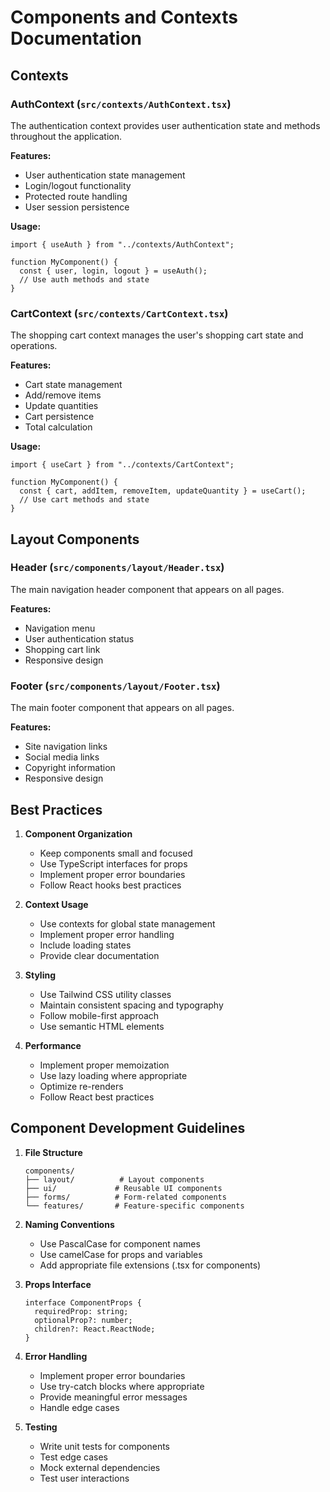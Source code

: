 # Components and Contexts Documentation

## Contexts

### AuthContext (`src/contexts/AuthContext.tsx`)

The authentication context provides user authentication state and methods throughout the application.

**Features:**

- User authentication state management
- Login/logout functionality
- Protected route handling
- User session persistence

**Usage:**

```tsx
import { useAuth } from "../contexts/AuthContext";

function MyComponent() {
  const { user, login, logout } = useAuth();
  // Use auth methods and state
}
```

### CartContext (`src/contexts/CartContext.tsx`)

The shopping cart context manages the user's shopping cart state and operations.

**Features:**

- Cart state management
- Add/remove items
- Update quantities
- Cart persistence
- Total calculation

**Usage:**

```tsx
import { useCart } from "../contexts/CartContext";

function MyComponent() {
  const { cart, addItem, removeItem, updateQuantity } = useCart();
  // Use cart methods and state
}
```

## Layout Components

### Header (`src/components/layout/Header.tsx`)

The main navigation header component that appears on all pages.

**Features:**

- Navigation menu
- User authentication status
- Shopping cart link
- Responsive design

### Footer (`src/components/layout/Footer.tsx`)

The main footer component that appears on all pages.

**Features:**

- Site navigation links
- Social media links
- Copyright information
- Responsive design

## Best Practices

1. **Component Organization**

   - Keep components small and focused
   - Use TypeScript interfaces for props
   - Implement proper error boundaries
   - Follow React hooks best practices

2. **Context Usage**

   - Use contexts for global state management
   - Implement proper error handling
   - Include loading states
   - Provide clear documentation

3. **Styling**

   - Use Tailwind CSS utility classes
   - Maintain consistent spacing and typography
   - Follow mobile-first approach
   - Use semantic HTML elements

4. **Performance**
   - Implement proper memoization
   - Use lazy loading where appropriate
   - Optimize re-renders
   - Follow React best practices

## Component Development Guidelines

1. **File Structure**

   ```
   components/
   ├── layout/          # Layout components
   ├── ui/             # Reusable UI components
   ├── forms/          # Form-related components
   └── features/       # Feature-specific components
   ```

2. **Naming Conventions**

   - Use PascalCase for component names
   - Use camelCase for props and variables
   - Add appropriate file extensions (.tsx for components)

3. **Props Interface**

   ```tsx
   interface ComponentProps {
     requiredProp: string;
     optionalProp?: number;
     children?: React.ReactNode;
   }
   ```

4. **Error Handling**

   - Implement proper error boundaries
   - Use try-catch blocks where appropriate
   - Provide meaningful error messages
   - Handle edge cases

5. **Testing**
   - Write unit tests for components
   - Test edge cases
   - Mock external dependencies
   - Test user interactions
